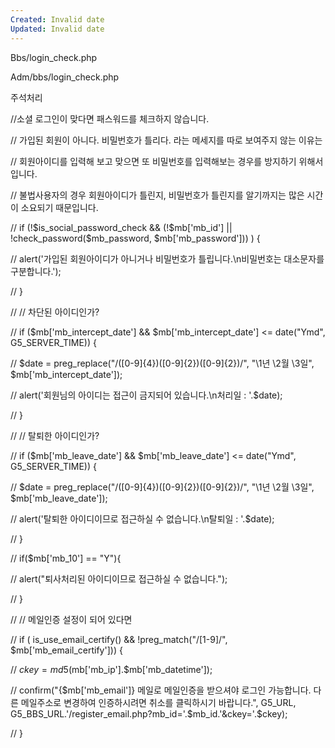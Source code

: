 ```yaml
---
Created: Invalid date
Updated: Invalid date
---
```

Bbs/login_check.php

Adm/bbs/login_check.php

주석처리

//소셜 로그인이 맞다면 패스워드를 체크하지 않습니다.

// 가입된 회원이 아니다. 비밀번호가 틀리다. 라는 메세지를 따로 보여주지 않는 이유는

// 회원아이디를 입력해 보고 맞으면 또 비밀번호를 입력해보는 경우를 방지하기 위해서입니다.

// 불법사용자의 경우 회원아이디가 틀린지, 비밀번호가 틀린지를 알기까지는 많은 시간이 소요되기 때문입니다.

// if (!$is_social_password_check && (!$mb['mb_id'] || !check_password($mb_password, $mb['mb_password'])) ) {

// alert('가입된 회원아이디가 아니거나 비밀번호가 틀립니다.\\n비밀번호는 대소문자를 구분합니다.');

// }

// // 차단된 아이디인가?

// if ($mb['mb_intercept_date'] && $mb['mb_intercept_date'] <= date("Ymd", G5_SERVER_TIME)) {

// $date = preg_replace("/([0-9]{4})([0-9]{2})([0-9]{2})/", "\\1년 \\2월 \\3일", $mb['mb_intercept_date']);

// alert('회원님의 아이디는 접근이 금지되어 있습니다.\n처리일 : '.$date);

// }

// // 탈퇴한 아이디인가?

// if ($mb['mb_leave_date'] && $mb['mb_leave_date'] <= date("Ymd", G5_SERVER_TIME)) {

// $date = preg_replace("/([0-9]{4})([0-9]{2})([0-9]{2})/", "\\1년 \\2월 \\3일", $mb['mb_leave_date']);

// alert('탈퇴한 아이디이므로 접근하실 수 없습니다.\n탈퇴일 : '.$date);

// }

// if($mb['mb_10'] == "Y"){

// alert("퇴사처리된 아이디이므로 접근하실 수 없습니다.");

// }

// // 메일인증 설정이 되어 있다면

// if ( is_use_email_certify() && !preg_match("/[1-9]/", $mb['mb_email_certify'])) {

// $ckey = md5($mb['mb_ip'].$mb['mb_datetime']);

// confirm("{$mb['mb_email']} 메일로 메일인증을 받으셔야 로그인 가능합니다. 다른 메일주소로 변경하여 인증하시려면 취소를 클릭하시기 바랍니다.", G5_URL, G5_BBS_URL.'/register_email.php?mb_id='.$mb_id.'&ckey='.$ckey);

// }